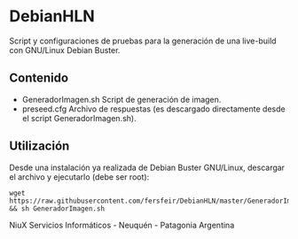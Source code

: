 # DebianHLN
Script y configuraciones de pruebas para la generación de una live-build con GNU/Linux Debian Buster.

## Contenido
* GeneradorImagen.sh Script de generación de imagen.
* preseed.cfg Archivo de respuestas (es descargado directamente desde el script GeneradorImagen.sh).

## Utilización
Desde una instalación ya realizada de Debian Buster GNU/Linux, descargar el archivo y ejecutarlo (debe ser root):
```
wget https://raw.githubusercontent.com/fersfeir/DebianHLN/master/GeneradorImagen.sh && sh GeneradorImagen.sh
```

NiuX Servicios Informáticos - Neuquén - Patagonia Argentina
